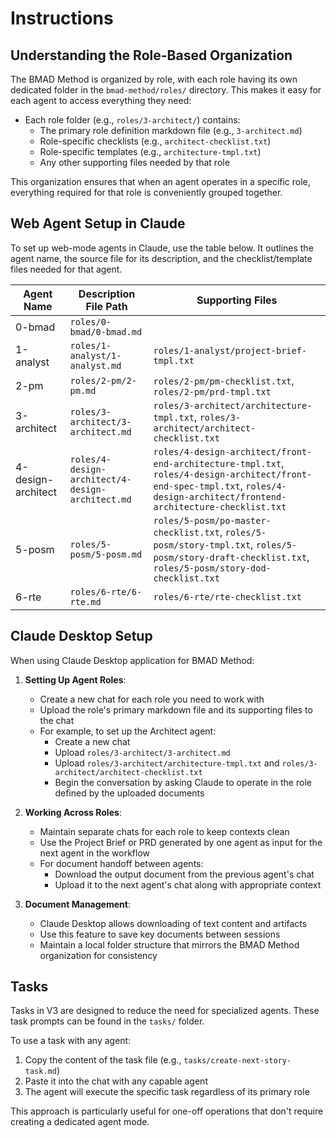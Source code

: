 # Instructions

## Understanding the Role-Based Organization

The BMAD Method is organized by role, with each role having its own dedicated folder in the `bmad-method/roles/` directory. This makes it easy for each agent to access everything they need:

- Each role folder (e.g., `roles/3-architect/`) contains:
  - The primary role definition markdown file (e.g., `3-architect.md`)
  - Role-specific checklists (e.g., `architect-checklist.txt`)
  - Role-specific templates (e.g., `architecture-tmpl.txt`)
  - Any other supporting files needed by that role

This organization ensures that when an agent operates in a specific role, everything required for that role is conveniently grouped together.

## Web Agent Setup in Claude

To set up web-mode agents in Claude, use the table below. It outlines the agent name, the source file for its description, and the checklist/template files needed for that agent.

| Agent Name         | Description File Path                  | Supporting Files                                                                                                                                       |
| ------------------ | -------------------------------------- | ------------------------------------------------------------------------------------------------------------------------------------------------------ |
| 0-bmad             | `roles/0-bmad/0-bmad.md`              |                                                                                                                                                        |
| 1-analyst          | `roles/1-analyst/1-analyst.md`        | `roles/1-analyst/project-brief-tmpl.txt`                                                                                                               |
| 2-pm               | `roles/2-pm/2-pm.md`                  | `roles/2-pm/pm-checklist.txt`, `roles/2-pm/prd-tmpl.txt`                                                                                               |
| 3-architect        | `roles/3-architect/3-architect.md`    | `roles/3-architect/architecture-tmpl.txt`, `roles/3-architect/architect-checklist.txt`                                                                  |
| 4-design-architect | `roles/4-design-architect/4-design-architect.md` | `roles/4-design-architect/front-end-architecture-tmpl.txt`, `roles/4-design-architect/front-end-spec-tmpl.txt`, `roles/4-design-architect/frontend-architecture-checklist.txt` |
| 5-posm             | `roles/5-posm/5-posm.md`              | `roles/5-posm/po-master-checklist.txt`, `roles/5-posm/story-tmpl.txt`, `roles/5-posm/story-draft-checklist.txt`, `roles/5-posm/story-dod-checklist.txt` |
| 6-rte              | `roles/6-rte/6-rte.md`                | `roles/6-rte/rte-checklist.txt`                                                                                                                         |

## Claude Desktop Setup

When using Claude Desktop application for BMAD Method:

1. **Setting Up Agent Roles**:
   - Create a new chat for each role you need to work with
   - Upload the role's primary markdown file and its supporting files to the chat
   - For example, to set up the Architect agent:
     - Create a new chat
     - Upload `roles/3-architect/3-architect.md`
     - Upload `roles/3-architect/architecture-tmpl.txt` and `roles/3-architect/architect-checklist.txt`
     - Begin the conversation by asking Claude to operate in the role defined by the uploaded documents

2. **Working Across Roles**:
   - Maintain separate chats for each role to keep contexts clean
   - Use the Project Brief or PRD generated by one agent as input for the next agent in the workflow
   - For document handoff between agents:
     - Download the output document from the previous agent's chat
     - Upload it to the next agent's chat along with appropriate context

3. **Document Management**:
   - Claude Desktop allows downloading of text content and artifacts
   - Use this feature to save key documents between sessions
   - Maintain a local folder structure that mirrors the BMAD Method organization for consistency

## Tasks

Tasks in V3 are designed to reduce the need for specialized agents. These task prompts can be found in the `tasks/` folder.

To use a task with any agent:
1. Copy the content of the task file (e.g., `tasks/create-next-story-task.md`)
2. Paste it into the chat with any capable agent
3. The agent will execute the specific task regardless of its primary role

This approach is particularly useful for one-off operations that don't require creating a dedicated agent mode.